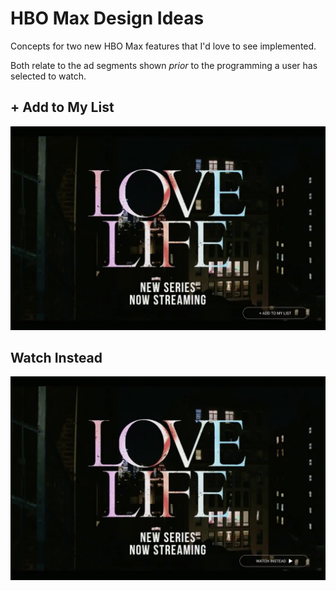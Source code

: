 # HBO Max Design Ideas
Concepts for two new HBO Max features that I'd love to see implemented. 

Both relate to the ad segments shown _prior_ to the programming a user has selected to watch.


## + Add to My List
<img src="https://github.com/gemmakbarlow/hbo-max-design-concepts/blob/master/Add.png" />



## Watch Instead
<img src="https://github.com/gemmakbarlow/hbo-max-design-concepts/blob/master/Watch%20Now%20Instead.png" />
